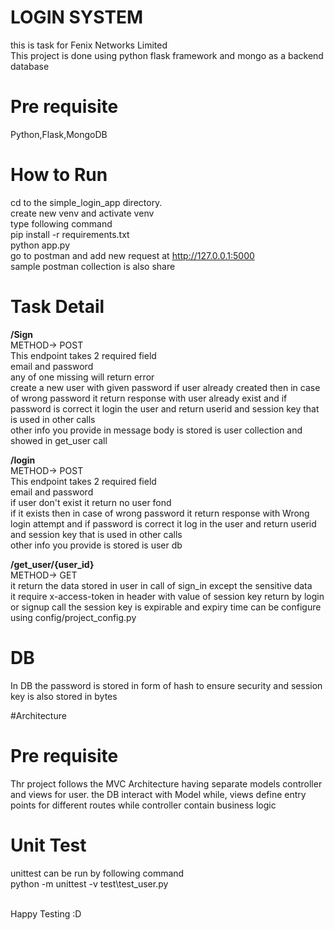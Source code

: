 # LOGIN SYSTEM
this is task for Fenix Networks Limited </br>
This project is done using python flask framework and mongo as a backend database

<h1> Pre requisite </h1>
Python,Flask,MongoDB
<h1> How to Run </h1>

cd to the simple_login_app directory.<br>
create new venv and activate venv<br>
type following command<br>
pip install -r requirements.txt<br>
python app.py<br>
go to postman and add new request at 
http://127.0.0.1:5000<br>
sample postman collection is also share
<h1> Task Detail </h1>
<b>/Sign<br></b>
METHOD-> POST<br>
This endpoint takes 2 required field<br>
email and password <br>
any of one missing will return error<br>
create a new user with given password
if user already created then in case of wrong password it return response with user already exist and if password is correct it login the user and return userid and session key that is used in other calls</br> 
other info you provide in message body is stored is user collection and showed in get_user call

<b>/login<br></b>
METHOD-> POST<br>
This endpoint takes 2 required field<br>
email and password <br>
if user don't exist it return no user fond<br>
if it exists then in case of wrong password it return response with Wrong login attempt and if password is correct it log in the user and return userid and session key that is used in other calls</br> 
other info you provide is stored is user db

<b>/get_user/{user_id}<br></b>
METHOD-> GET<br>
it return the data stored in user in call of sign_in except the sensitive data<br>
it require x-access-token in header with value of session key return by login or signup call
the session key is expirable and expiry time can be configure using config/project_config.py


<h1> DB</h1>
In DB the password is stored in form of hash to ensure security and session key is also stored in bytes

#Architecture
<h1> Pre requisite </h1>
Thr project follows the MVC Architecture having separate models controller and views for user.
the DB interact with Model while, views define entry points for different routes while controller contain business logic


<h1> Unit Test </h1>
unittest can be run by following command<br>
python -m unittest -v test\test_user.py

<br>Happy Testing :D
